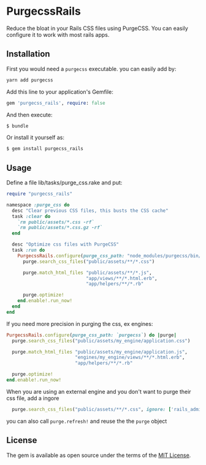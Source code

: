 # PurgecssRails
Reduce the bloat in your Rails CSS files using PurgeCSS. You can easily configure it to work with most rails apps.

## Installation

First you would need a `purgecss` executable.
you can easily add by:

```bash
yarn add purgecss
```

Add this line to your application's Gemfile:

```ruby
gem 'purgecss_rails', require: false
```

And then execute:
```bash
$ bundle
```

Or install it yourself as:
```bash
$ gem install purgecss_rails
```

## Usage

Define a file lib/tasks/purge_css.rake and put:

```ruby
require "purgecss_rails"

namespace :purge_css do
  desc "Clear previous CSS files, this busts the CSS cache"
  task :clear do
    `rm public/assets/*.css -rf`
    `rm public/assets/*.css.gz -rf`
  end

  desc "Optimize css files with PurgeCSS"
  task :run do
    PurgecssRails.configure(purge_css_path: "node_modules/purgecss/bin/purgecss") do |purge|
      purge.search_css_files("public/assets/**/*.css")

      purge.match_html_files "public/assets/**/*.js",
                             "app/views/**/*.html.erb",
                             "app/helpers/**/*.rb"

      purge.optimize!
    end.enable!.run_now!
  end
end
```

If you need more precision in purging the css, ex engines:

```ruby
PurgecssRails.configure(purge_css_path: `purgecss`) do |purge|
  purge.search_css_files("public/assets/my_engine/application.css")

  purge.match_html_files "public/assets/my_engine/application.js",
                         "engines/my_engine/views/**/*.html.erb",
                         "app/helpers/**/*.rb"

  purge.optimize!
end.enable!.run_now!
```

When you are using an external engine and you don't want to purge their css file, add a ingore
```ruby
  purge.search_css_files("public/assets/**/*.css", ignore: ['rails_admin'])    
```


you can also call `purge.refresh!` and reuse the the `purge` object

## License
The gem is available as open source under the terms of the [MIT License](https://opensource.org/licenses/MIT).
